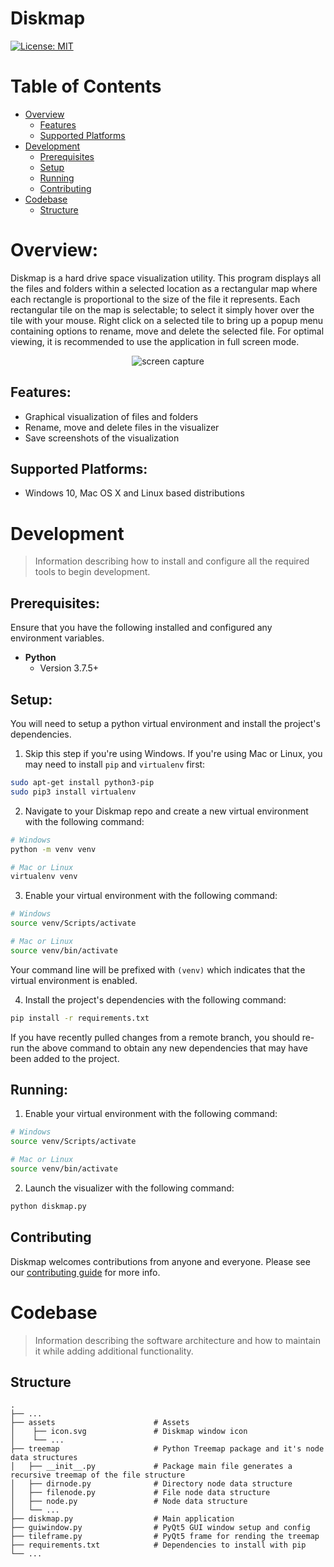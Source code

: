 # Diskmap

[![License: MIT](https://img.shields.io/badge/License-MIT-yellow.svg)](/LICENSE.md)

# Table of Contents

- [Overview](#overview)
  - [Features](#features)
  - [Supported Platforms](#supported-platforms)
- [Development](#development)
  - [Prerequisites](#prerequisites)
  - [Setup](#setup)
  - [Running](#running)
  - [Contributing](#contributing)
- [Codebase](#codebase)
  - [Structure](#structure)

# Overview:

Diskmap is a hard drive space visualization utility. This program displays all the files and folders within a selected location as a rectangular map where each rectangle is proportional to the size of the file it represents. Each rectangular tile on the map is selectable; to select it simply hover over the tile with your mouse. Right click on a selected tile to bring up a popup menu containing options to rename, move and delete the selected file. For optimal viewing, it is recommended to use the application in full screen mode.

<p align="center">
	<img src="https://user-images.githubusercontent.com/12175684/72670077-382ee180-3a07-11ea-9301-c2988f09ab13.gif" alt="screen capture"/>
</p>

## Features:

- Graphical visualization of files and folders
- Rename, move and delete files in the visualizer
- Save screenshots of the visualization

## Supported Platforms:

- Windows 10, Mac OS X and Linux based distributions

# Development

> Information describing how to install and configure all the required tools to begin development.

## Prerequisites:

Ensure that you have the following installed and configured any environment variables.

- **Python**
  - Version 3.7.5+

## Setup:

You will need to setup a python virtual environment and install the project's dependencies.

1. Skip this step if you're using Windows. If you're using Mac or Linux, you may need to install `pip` and `virtualenv` first:

```bash
sudo apt-get install python3-pip
sudo pip3 install virtualenv
```

2. Navigate to your Diskmap repo and create a new virtual environment with the following command:

```bash
# Windows
python -m venv venv

# Mac or Linux
virtualenv venv
```

3. Enable your virtual environment with the following command:

```bash
# Windows
source venv/Scripts/activate

# Mac or Linux
source venv/bin/activate
```

Your command line will be prefixed with `(venv)` which indicates that the virtual environment is enabled.

4. Install the project's dependencies with the following command:

```bash
pip install -r requirements.txt
```

If you have recently pulled changes from a remote branch, you should re-run the above command to obtain any new dependencies that may have been added to the project.

## Running:

1. Enable your virtual environment with the following command:

```bash
# Windows
source venv/Scripts/activate

# Mac or Linux
source venv/bin/activate
```

2. Launch the visualizer with the following command:

```bash
python diskmap.py
```

## Contributing

Diskmap welcomes contributions from anyone and everyone. Please see our [contributing guide](/CONTRIBUTING.md) for more info.

# Codebase

> Information describing the software architecture and how to maintain it while adding additional functionality.

## Structure

    .
    ├── ...
    ├── assets                      # Assets
    │    ├── icon.svg               # Diskmap window icon
    │    └── ...
    ├── treemap                     # Python Treemap package and it's node data structures
    │   ├── __init__.py             # Package main file generates a recursive treemap of the file structure
    │   ├── dirnode.py              # Directory node data structure
    │   ├── filenode.py             # File node data structure
    │   ├── node.py                 # Node data structure
    │   └── ...
    ├── diskmap.py                  # Main application
    ├── guiwindow.py                # PyQt5 GUI window setup and config
    ├── tileframe.py                # PyQt5 frame for rending the treemap
    ├── requirements.txt            # Dependencies to install with pip
    └── ...

